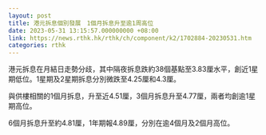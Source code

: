 ```yaml
---
layout: post
title: 港元拆息個別發展　1個月拆息升至逾1周高位
date: 2023-05-31 13:15:57.000000000 +08:00
link: https://news.rthk.hk/rthk/ch/component/k2/1702884-20230531.htm
categories: rthk
---
```


港元拆息在月結日走勢分歧，其中隔夜拆息跌約38個基點至3.83厘水平，創近1星期低位。1星期及2星期拆息分別微跌至4.25厘和4.3厘。

與供樓相關的1個月拆息，升至近4.51厘，3個月拆息升至4.77厘，兩者均創逾1星期高位。

6個月拆息升至約4.81厘，1年期報4.89厘，分別在逾4個月及2個月高位。

